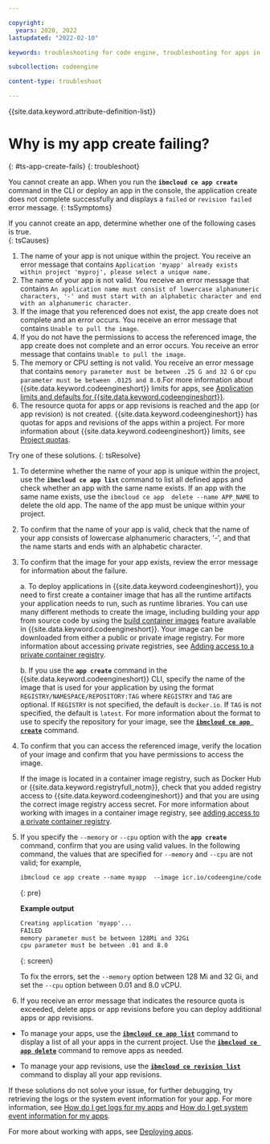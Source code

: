 ```yaml
---

copyright:
  years: 2020, 2022
lastupdated: "2022-02-10"

keywords: troubleshooting for code engine, troubleshooting for apps in code engine, tips for apps in code engine, logs for apps in code engine, apps

subcollection: codeengine

content-type: troubleshoot

---
```


{{site.data.keyword.attribute-definition-list}}

# Why is my app create failing?    
{: #ts-app-create-fails}
{: troubleshoot}

You cannot create an app. When you run the **`ibmcloud ce app create`** command in the CLI or deploy an app in the console, the application create does not complete successfully and displays a `failed` or `revision failed` error message.
{: tsSymptoms}

If you cannot create an app, determine whether one of the following cases is true.  
{: tsCauses}

1. The name of your app is not unique within the project. You receive an error message that contains `Application 'myapp' already exists within project 'myproj', please select a unique name.` 
2. The name of your app is not valid. You receive an error message that contains `An application name must consist of lowercase alphanumeric characters, '-' and must start with an alphabetic character and end with an alphanumeric character.` 
3. If the image that you referenced does not exist, the app create does not complete and an error occurs. You receive an error message that contains `Unable to pull the image`.
4. If you do not have the permissions to access the referenced image, the app create does not complete and an error occurs. You receive an error message that contains `Unable to pull the image`. 
5. The memory or CPU setting is not valid. You receive an error message that contains `memory parameter must be between .25 G and 32 G` or `cpu parameter must be between .0125 and 8.0`.For more information about {{site.data.keyword.codeengineshort}} limits for apps, see [Application limits and defaults for {{site.data.keyword.codeengineshort}}](/docs/codeengine?topic=codeengine-limits#limits_application).
6. The resource quota for apps or app revisions is reached and the app (or app revision) is not created. {{site.data.keyword.codeengineshort}} has quotas for apps and revisions of the apps within a project. For more information about {{site.data.keyword.codeengineshort}} limits, see [Project quotas](/docs/codeengine?topic=codeengine-limits#project_quotas).

Try one of these solutions.
{: tsResolve}

1. To determine whether the name of your app is unique within the project, use the **`ibmcloud ce app list`** command to list all defined apps and check whether an app with the same name exists. If an app with the same name exists, use the `ibmcloud ce app  delete --name APP_NAME` to delete the old app. The name of the app must be unique within your project. 
2. To confirm that the name of your app is valid, check that the name of your app consists of lowercase alphanumeric characters, '-', and that the name starts and ends with an alphabetic character. 
3. To confirm that the image for your app exists, review the error message for information about the failure.  

    a. To deploy applications in {{site.data.keyword.codeengineshort}}, you need to first create a container image that has all the runtime artifacts your application needs to run, such as runtime libraries. You can use many different methods to create the image, including building your app from source code by using the [build container images](/docs/codeengine?topic=codeengine-build-image) feature available in {{site.data.keyword.codeengineshort}}. Your image can be downloaded from either a public or private image registry. For more information about accessing private registries, see [Adding access to a private container registry](/docs/codeengine?topic=codeengine-add-registry).

    b. If you use the **`app create`** command in the {{site.data.keyword.codeengineshort}} CLI, specify the name of the image that is used for your application by using the format `REGISTRY/NAMESPACE/REPOSITORY:TAG` where `REGISTRY` and `TAG` are optional. If `REGISTRY` is not specified, the default is `docker.io`. If `TAG` is not specified, the default is `latest`. For more information about the format to use to specify the repository for your image, see the [**`ibmcloud ce app create`**](/docs/codeengine?topic=codeengine-cli#cli-application-create) command. 

4. To confirm that you can access the referenced image, verify the location of your image and confirm that you have permissions to access the image.  

    If the image is located in a container image registry, such as Docker Hub or {{site.data.keyword.registryfull_notm}}, check that you added registry access to {{site.data.keyword.codeengineshort}} and that you are using the correct image registry access secret. For more information about working with images in a container image registry, see [adding access to a private container registry](/docs/codeengine?topic=codeengine-add-registry).  

5. If you specify the `--memory` or `--cpu` option with the **`app create`** command, confirm that you are using valid values. In the following command, the values that are specified for `--memory` and `--cpu` are not valid; for example,  

    ```txt
    ibmcloud ce app create --name myapp  --image icr.io/codeengine/codeengine --memory 50Gi --cpu 20
    ```
    {: pre}

    **Example output**

    ```txt
    Creating application 'myapp'...
    FAILED
    memory parameter must be between 128Mi and 32Gi
    cpu parameter must be between .01 and 8.0
    ```
    {: screen}

    To fix the errors, set the `--memory` option between 128 Mi and 32 Gi, and set the `--cpu` option between 0.01 and 8.0 vCPU. 

6. If you receive an error message that indicates the resource quota is exceeded, delete apps or app revisions before you can deploy additional apps or app revisions. 

* To manage your apps, use the [**`ibmcloud ce app list`**](/docs/codeengine?topic=codeengine-cli#cli-application-list) command to display a list of all your apps in the current project. Use the [**`ibmcloud ce app delete`**](/docs/codeengine?topic=codeengine-cli#cli-application-delete) command to remove apps as needed.

* To manage your app revisions, use the [**`ibmcloud ce revision list`**](/docs/codeengine?topic=codeengine-cli#cli-revision-list) command to display all your app revisions. 

If these solutions do not solve your issue, for further debugging, try retrieving the logs or the system event information for your app. For more information, see [How do I get logs for my apps](/docs/codeengine?topic=codeengine-troubleshoot-apps#ts-app-gettinglogs) and [How do I get system event information for my apps](/docs/codeengine?topic=codeengine-troubleshoot-apps#ts-app-gettingevent).

For more about working with apps, see [Deploying apps](/docs/codeengine?topic=codeengine-application-workloads).


